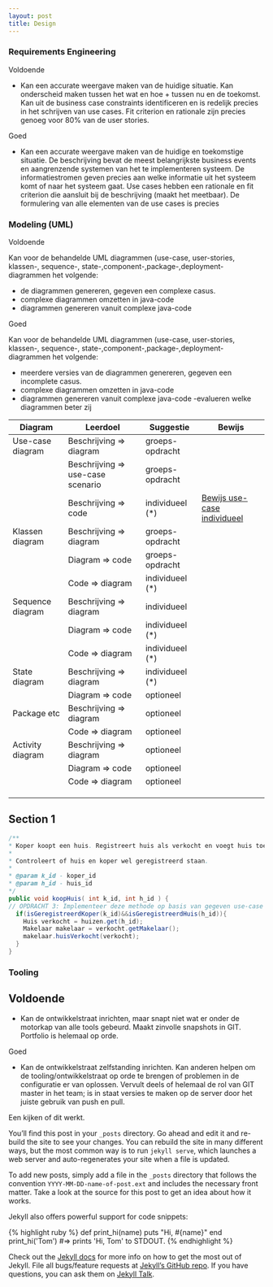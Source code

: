 ```yaml
---
layout: post
title: Design
---
```


### Requirements Engineering

Voldoende

- Kan een accurate weergave maken van de huidige situatie.
Kan onderscheid maken tussen het wat en hoe + tussen nu en de
toekomst.
Kan uit de business case constraints identificeren en is redelijk precies in
het schrijven van use cases.
Fit criterion en rationale zijn precies genoeg voor 80% van de user stories.

Goed

- Kan een accurate weergave maken van de huidige en toekomstige situatie.
De beschrijving bevat de meest belangrijkste business events en aangrenzende
systemen van het te implementeren systeem.  De informatiestromen geven precies
aan welke informatie uit het systeem komt of naar het systeem gaat.
Use cases hebben een rationale en fit criterion die aansluit bij de beschrijving (maakt
het meetbaar).
De formulering van alle elementen van de use cases is precies
### Modeling (UML)

Voldoende

Kan voor de behandelde UML diagrammen (use-case, user-stories,
klassen-, sequence-, state-,component-,package-,deployment-
diagrammen het volgende:
- de diagrammen genereren,  gegeven een complexe casus.
- complexe diagrammen omzetten in java-code
- diagrammen genereren vanuit complexe java-code
  

Goed

Kan voor de behandelde UML diagrammen (use-case, user-stories, klassen-,
  sequence-, state-,component-,package-,deployment-diagrammen het volgende:
- meerdere versies van de diagrammen genereren,  gegeven een incomplete casus.
- complexe diagrammen omzetten in java-code
- diagrammen genereren vanuit complexe java-code
-evalueren welke diagrammen beter zij


| Diagram          | Leerdoel                          | Suggestie  | Bewijs                                               |
|------------------|-----------------------------------|---|------------------------------------------------------|
| Use-case diagram | Beschrijving => diagram           | groeps-opdracht|                                                      |
|                  | Beschrijving => use-case scenario | groeps-opdracht |                                                      |
|                  | Beschrijving => code              | individueel (*) | [Bewijs use-case individueel](#section-1) |
| Klassen diagram  | Beschrijving => diagram           | groeps-opdracht |                                                      |
|                  | Diagram => code                   | groeps-opdracht |                                                      |
|                  | Code => diagram                   | individueel (*) |                                                      |
| Sequence diagram | Beschrijving => diagram           | individueel  |                                                      |
|                  | Diagram => code                   | individueel (*)  |                                                      |
|                  | Code => diagram                   | individueel (*)  |                                                      |
| State diagram    | Beschrijving => diagram           | individueel (*)  |                                                      |
|                  | Diagram => code                   | optioneel  |                                                      |
| Package etc      | Beschrijving => diagram           | optioneel  |                                                      |
|                  | Code => diagram                   | optioneel  |                                                      |
| Activity diagram                 | Beschrijving => diagram           | optioneel  |                                                      |
|                  | Diagram => code                   | optioneel  |                                                      |
|                  | Code => diagram                   | optioneel  |                                                      |
|                  |                                   |   |                                                      |
|                  |                                   |   |                                                      |
|                  |                                   |   |                                                      |



## Section 1 ##
```java
/**
* Koper koopt een huis. Registreert huis als verkocht en voegt huis toe aan de makelaars lijst van verkochte huizen.
*
* Controleert of huis en koper wel geregistreerd staan.
*
* @param k_id - koper_id
* @param h_id - huis_id
*/
public void koopHuis( int k_id, int h_id ) {
// OPDRACHT 3: Implementeer deze methode op basis van gegeven use-case beschrijving
  if(isGeregistreerdKoper(k_id)&&isGeregistreerdHuis(h_id)){
    Huis verkocht = huizen.get(h_id);
    Makelaar makelaar = verkocht.getMakelaar();
    makelaar.huisVerkocht(verkocht);
  }
}
```

### Tooling

Voldoende
- 
- Kan de ontwikkelstraat inrichten, maar snapt niet wat er onder de
motorkap van alle tools gebeurd.  Maakt zinvolle snapshots in GIT.
Portfolio is helemaal op orde.

Goed

- Kan de ontwikkelstraat zelfstanding inrichten. Kan anderen helpen om de
tooling/ontwikkelstraat  op orde te brengen of problemen in de configuratie er van
oplossen. Vervult deels of helemaal de rol van GIT master in het team; is in staat
versies te maken op de server door het juiste gebruik van push en pull.






Een kijken of dit werkt. 

You’ll find this post in your `_posts` directory. Go ahead and edit it and re-build the site to see your changes. You can rebuild the site in many different ways, but the most common way is to run `jekyll serve`, which launches a web server and auto-regenerates your site when a file is updated.

To add new posts, simply add a file in the `_posts` directory that follows the convention `YYYY-MM-DD-name-of-post.ext` and includes the necessary front matter. Take a look at the source for this post to get an idea about how it works.

Jekyll also offers powerful support for code snippets:

{% highlight ruby %}
def print_hi(name)
  puts "Hi, #{name}"
end
print_hi('Tom')
#=> prints 'Hi, Tom' to STDOUT.
{% endhighlight %}

Check out the [Jekyll docs][jekyll-docs] for more info on how to get the most out of Jekyll. File all bugs/feature requests at [Jekyll’s GitHub repo][jekyll-gh]. If you have questions, you can ask them on [Jekyll Talk][jekyll-talk].

[jekyll-docs]: http://jekyllrb.com/docs/home
[jekyll-gh]:   https://github.com/jekyll/jekyll
[jekyll-talk]: https://talk.jekyllrb.com/
